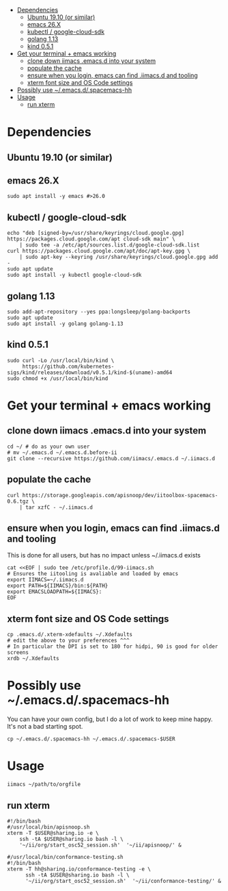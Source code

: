 - [Dependencies](#sec-1)
  - [Ubuntu 19.10 (or similar)](#sec-1-1)
  - [emacs 26.X](#sec-1-2)
  - [kubectl / google-cloud-sdk](#sec-1-3)
  - [golang 1.13](#sec-1-4)
  - [kind 0.5.1](#sec-1-5)
- [Get your terminal + emacs working](#sec-2)
  - [clone down iimacs .emacs.d into your system](#sec-2-1)
  - [populate the cache](#sec-2-2)
  - [ensure when you login, emacs can find .iimacs.d and tooling](#sec-2-3)
  - [xterm font size and OS Code settings](#sec-2-4)
- [Possibly use ~/.emacs.d/.spacemacs-hh](#sec-3)
- [Usage](#sec-4)
  - [run xterm](#sec-4-1)


# Dependencies<a id="sec-1"></a>

## Ubuntu 19.10 (or similar)<a id="sec-1-1"></a>

## emacs 26.X<a id="sec-1-2"></a>

```shell
sudo apt install -y emacs #>26.0
```

## kubectl / google-cloud-sdk<a id="sec-1-3"></a>

```shell
echo "deb [signed-by=/usr/share/keyrings/cloud.google.gpg] https://packages.cloud.google.com/apt cloud-sdk main" \
    | sudo tee -a /etc/apt/sources.list.d/google-cloud-sdk.list
curl https://packages.cloud.google.com/apt/doc/apt-key.gpg \
    | sudo apt-key --keyring /usr/share/keyrings/cloud.google.gpg add -
sudo apt update 
sudo apt install -y kubectl google-cloud-sdk
```

## golang 1.13<a id="sec-1-4"></a>

```shell
sudo add-apt-repository --yes ppa:longsleep/golang-backports
sudo apt update
sudo apt install -y golang golang-1.13
```

## kind 0.5.1<a id="sec-1-5"></a>

```shell
sudo curl -Lo /usr/local/bin/kind \
     https://github.com/kubernetes-sigs/kind/releases/download/v0.5.1/kind-$(uname)-amd64
sudo chmod +x /usr/local/bin/kind
```

# Get your terminal + emacs working<a id="sec-2"></a>

## clone down iimacs .emacs.d into your system<a id="sec-2-1"></a>

```shell
cd ~/ # do as your own user
# mv ~/.emacs.d ~/.emacs.d.before-ii
git clone --recursive https://github.com/iimacs/.emacs.d ~/.iimacs.d
```

## populate the cache<a id="sec-2-2"></a>

```shell
curl https://storage.googleapis.com/apisnoop/dev/iitoolbox-spacemacs-0.6.tgz \
    | tar xzfC - ~/.iimacs.d
```

## ensure when you login, emacs can find .iimacs.d and tooling<a id="sec-2-3"></a>

This is done for all users, but has no impact unless ~/.iimacs.d exists

```shell
cat <<EOF | sudo tee /etc/profile.d/99-iimacs.sh
# Ensures the iitooling is avaliable and loaded by emacs
export IIMACS=~/.iimacs.d
export PATH=${IIMACS}/bin:${PATH}
export EMACSLOADPATH=${IIMACS}:
EOF
```

## xterm font size and OS Code settings<a id="sec-2-4"></a>

```shell
cp .emacs.d/.xterm-xdefaults ~/.Xdefaults
# edit the above to your preferences ^^^
# In particular the DPI is set to 180 for hidpi, 90 is good for older screens
xrdb ~/.Xdefaults
```

# Possibly use ~/.emacs.d/.spacemacs-hh<a id="sec-3"></a>

You can have your own config, but I do a lot of work to keep mine happy. It's not a bad starting spot.

```shell
cp ~/.emacs.d/.spacemacs-hh ~/.emacs.d/.spacemacs-$USER
```

# Usage<a id="sec-4"></a>

```shell
iimacs ~/path/to/orgfile
```

## run xterm<a id="sec-4-1"></a>

```shell
#!/bin/bash
#/usr/local/bin/apisnoop.sh
xterm -T $USER@sharing.io -e \
    ssh -tA $USER@sharing.io bash -l \
    '~/ii/org/start_osc52_session.sh'  '~/ii/apisnoop/' &
```

```shell
#/usr/local/bin/conformance-testing.sh
#!/bin/bash
xterm -T hh@sharing.io/conformance-testing -e \
      ssh -tA $USER@sharing.io bash -l \
      '~/ii/org/start_osc52_session.sh'  '~/ii/conformance-testing/' &
```

